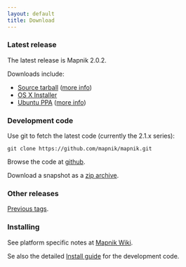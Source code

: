 ```yaml
---
layout: default
title: Download
---
```



### Latest release

The latest release is Mapnik 2.0.2.

Downloads include:

 * [Source tarball](https://github.com/downloads/mapnik/mapnik/mapnik-v2.0.2.tar.bz2) ([more info](https://github.com/mapnik/mapnik/blob/master/INSTALL.md))
 * [OS X Installer](https://github.com/downloads/mapnik/mapnik/mapnik_2.0.2.dmg)
 * [Ubuntu PPA](https://launchpad.net/~mapnik/+archive/v2.0.2) ([more info](https://github.com/mapnik/mapnik/wiki/UbuntuInstallation))

### Development code

Use git to fetch the latest code (currently the 2.1.x series):

    git clone https://github.com/mapnik/mapnik.git

Browse the code at [github](https://github.com/mapnik/mapnik).

Download a snapshot as a [zip archive](https://github.com/mapnik/mapnik/zipball/master).


### Other releases

[Previous tags](https://github.com/mapnik/mapnik/tags).


### Installing

See platform specific notes at [Mapnik Wiki](https://github.com/mapnik/mapnik/wiki/Mapnik-Installation).

Se also the detailed [Install guide](https://github.com/mapnik/mapnik/blob/master/INSTALL.md) for the development code.


